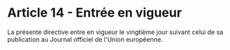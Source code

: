 # Article 14 - Entrée en vigueur


La présente directive entre en vigueur le vingtième jour suivant celui de sa publication au Journal officiel de l'Union européenne.
